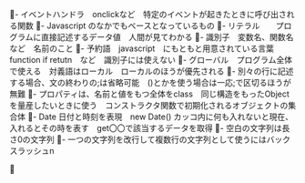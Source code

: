 - イベントハンドラ　onclickなど　特定のイベントが起きたときに呼び出される関数
- Javascript のなかでもベースとなっているもの
- リテラル　　プログラムに直接記述するデータ値　人間が見てわかる
- 識別子　変数名、関数名など　名前のこと
- 予約語　javascript　にもともと用意されている言葉　function if retutn　など　識別子には使えない
- グローバル　プログラム全体で使える　対義語はローカル　ローカルのほうが優先される
- 別々の行に記述する場合、文の終わりの;は省略可能　()とかを使う場合は一応;で区切るほうが無難
- プロパティは、名前と値をもつ全体をclass　同じ構造をもったObjectを量産したいときに使う　コンストラクタ関数で初期化されるオブジェクトの集合体
- Date 日付と時刻を表現　new Date() カッコ内に何も入れないと現在、入れるとその時を表す　get〇〇で該当するデータを取得
- 空白の文字列は長さ0の文字列
- 一つの文字列を改行して複数行の文字列として使うにはバックスラッシュn

	
